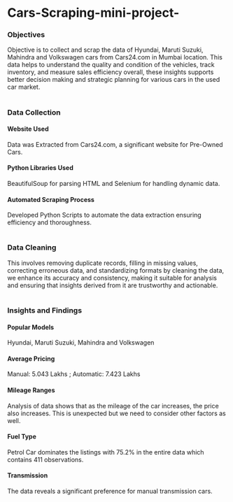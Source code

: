 # Cars-Scraping-mini-project-
### Objectives  
Objective is to collect and scrap the data of Hyundai, Maruti Suzuki, Mahindra and Volkswagen cars from Cars24.com in Mumbai location. This data helps to understand the quality and condition of the vehicles, track inventory, and measure sales efficiency overall, these insights supports better decision making and strategic planning for various cars in the used car market.  
#
### Data Collection  
#### Website Used  
Data was Extracted from Cars24.com, a significant website for Pre-Owned Cars.  

#### Python Libraries Used
BeautifulSoup for parsing HTML and Selenium for handling dynamic data.

#### Automated Scraping Process
Developed Python Scripts to automate the data extraction ensuring efficiency and thoroughness.
#
### Data Cleaning
This involves removing duplicate records, filling in missing values, correcting erroneous data, and standardizing formats by cleaning the data, we enhance its accuracy and consistency, making it suitable for analysis and ensuring that insights derived from it are trustworthy and actionable.
#
### Insights and Findings
#### Popular Models
Hyundai, Maruti Suzuki, Mahindra and Volkswagen  

#### Average Pricing
Manual: 5.043 Lakhs ; Automatic: 7.423 Lakhs

#### Mileage Ranges
Analysis of data shows that as the mileage of the car increases, the price also increases. This is unexpected but we need to consider other factors as well.

#### Fuel Type
Petrol Car dominates the listings with 75.2% in the entire data which contains 411 observations.

#### Transmission
The data reveals a significant preference for manual transmission cars.


